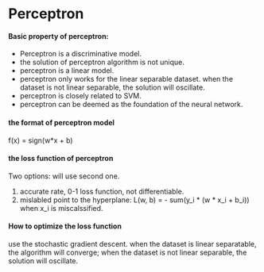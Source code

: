 # Perceptron

#### Basic property of perceptron:

+ Perceptron is a discriminative model.
+ the solution of perceptron algorithm is not unique.
+ perceptron is a linear model.
+ perceptron only works for the linear separable dataset. when the dataset is not linear separable, the solution will oscillate.
+ perceptron is closely related to SVM.
+ perceptron can be deemed as the foundation of the neural network.

#### the format of perceptron model
f(x) = sign(w*x + b)

#### the loss function of perceptron
Two options: will use second one.

1. accurate rate, 0-1 loss function, not differentiable.
2. mislabled point to the hyperplane: L(w, b) = - sum(y_i * (w * x_i + b_i)) when x_i is miscalssified.

#### How to optimize the loss function

use the stochastic gradient descent.
when the dataset is linear separatable, the algorithm will converge; when the dataset is not linear separable, the solution will oscillate.

